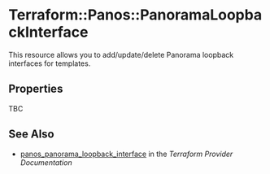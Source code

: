 # Terraform::Panos::PanoramaLoopbackInterface

This resource allows you to add/update/delete Panorama loopback interfaces
for templates.

## Properties

TBC

## See Also

* [panos_panorama_loopback_interface](https://www.terraform.io/docs/providers/panos/r/panorama_loopback_interface.html) in the _Terraform Provider Documentation_